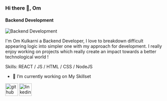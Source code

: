 ### Hi there 👋, Om
#### Backend Development
![Backend Development](https://arturssmirnovs.github.io/github-profile-readme-generator/images/banner.png)

I'm Om Kulkarni a Backend Developer, I love to breakdown difficult appearing logic into simpler one with my approach for development. I really enjoy working on projects which really create an impact towards a better technological world !

Skills: REACT / JS / HTML / CSS / NodeJS

- 🔭 I’m currently working on My Skillset 


[<img src='https://cdn.jsdelivr.net/npm/simple-icons@3.0.1/icons/github.svg' alt='github' height='40'>](https://github.com/om7057)  [<img src='https://cdn.jsdelivr.net/npm/simple-icons@3.0.1/icons/linkedin.svg' alt='linkedin' height='40'>](https://www.linkedin.com/in/om-kulkarni-460819250/)  

